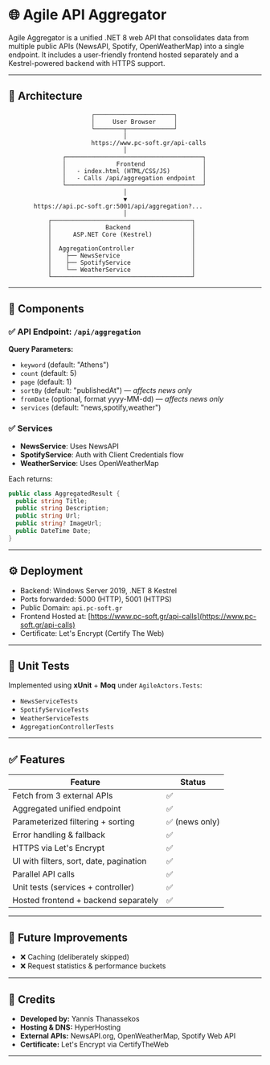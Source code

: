 # 🌐 Agile API Aggregator

Agile Aggregator is a unified .NET 8 web API that consolidates data from multiple public APIs (NewsAPI, Spotify, OpenWeatherMap) into a single endpoint. It includes a user-friendly frontend hosted separately and a Kestrel-powered backend with HTTPS support.

---

## 📐 Architecture

```
                       ┌──────────────────────┐
                       │     User Browser     │
                       └────────┬─────────────┘
                                │
                       https://www.pc-soft.gr/api-calls
                                │
               ┌──────────────────────────────────────┐
               │              Frontend                │
               │   - index.html (HTML/CSS/JS)         │
               │   - Calls /api/aggregation endpoint  │
               └──────────────────────────────────────┘
                                │
                                ▼
       https://api.pc-soft.gr:5001/api/aggregation?...
                                │
           ┌───────────────────────────────────────┐
           │               Backend                 │
           │      ASP.NET Core (Kestrel)           │
           │                                       │
           │  AggregationController                │
           │    ├── NewsService                    │
           │    ├── SpotifyService                 │
           │    └── WeatherService                 │
           └───────────────────────────────────────┘
```

---

## 🧩 Components

### ✅ API Endpoint: `/api/aggregation`

**Query Parameters:**

- `keyword` (default: "Athens")
- `count` (default: 5)
- `page` (default: 1)
- `sortBy` (default: "publishedAt") — *affects news only*
- `fromDate` (optional, format yyyy-MM-dd) — *affects news only*
- `services` (default: "news,spotify,weather")

### ✅ Services

- **NewsService**: Uses NewsAPI
- **SpotifyService**: Auth with Client Credentials flow
- **WeatherService**: Uses OpenWeatherMap

Each returns:
```csharp
public class AggregatedResult {
  public string Title;
  public string Description;
  public string Url;
  public string? ImageUrl;
  public DateTime Date;
}
```

---

## ⚙️ Deployment

- Backend: Windows Server 2019, .NET 8 Kestrel
- Ports forwarded: 5000 (HTTP), 5001 (HTTPS)
- Public Domain: `api.pc-soft.gr`
- Frontend Hosted at: [https://www.pc-soft.gr/api-calls](https://www.pc-soft.gr/api-calls)
- Certificate: Let's Encrypt (Certify The Web)

---

## 🧪 Unit Tests

Implemented using **xUnit** + **Moq** under `AgileActors.Tests`:

- `NewsServiceTests`
- `SpotifyServiceTests`
- `WeatherServiceTests`
- `AggregationControllerTests`

---

## ✅ Features

| Feature                                      | Status  |
|---------------------------------------------|---------|
| Fetch from 3 external APIs                  | ✅      |
| Aggregated unified endpoint                 | ✅      |
| Parameterized filtering + sorting           | ✅ (news only) |
| Error handling & fallback                   | ✅      |
| HTTPS via Let's Encrypt                     | ✅      |
| UI with filters, sort, date, pagination     | ✅      |
| Parallel API calls                          | ✅      |
| Unit tests (services + controller)          | ✅      |
| Hosted frontend + backend separately        | ✅      |

---

## 🧠 Future Improvements

- ❌ Caching (deliberately skipped)
- ❌ Request statistics & performance buckets

---

## 🙌 Credits

- **Developed by:** Yannis Thanassekos
- **Hosting & DNS:** HyperHosting
- **External APIs:** NewsAPI.org, OpenWeatherMap, Spotify Web API
- **Certificate:** Let's Encrypt via CertifyTheWeb

---
